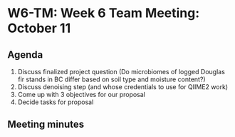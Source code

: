 # W6-TM: Week 6 Team Meeting: October 11

## Agenda

1. Discuss finalized project question (Do microbiomes of logged Douglas fir stands in BC differ based on soil type and moisture content?)
2. Discuss denoising step (and whose credentials to use for QIIME2 work)
3. Come up with 3 objectives for our proposal
4. Decide tasks for proposal

## Meeting minutes
